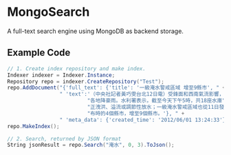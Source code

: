 MongoSearch
===========

A full-text search engine using MongoDB as backend storage.

Example Code
------------

```csharp
// 1. Create index repository and make index.
Indexer indexer = Indexer.Instance;
Repository repo = indexer.CreateRepository("Test");
repo.AddDocument("{'full_text': {'title': '一級淹水警戒區域 增至9縣市', " +
                 " 'text':'（中央社記者黃巧雯台北12日電）受鋒面和西南氣流影響，" +
                          "各地降豪雨。水利署表示，截至今天下午5時，共18座水庫" +
                          "正洩洪、溢流或調節性放水；一級淹水警戒區域也從11日發" + 
                          "布時的4個縣市，增至9個縣市。'}, " +
                 " 'meta_data': {'created_time': '2012/06/01 13:24:33'}}");
repo.MakeIndex();

// 2. Search, returned by JSON format
String jsonResult = repo.Search("淹水", 0, 3).ToJson();
```
